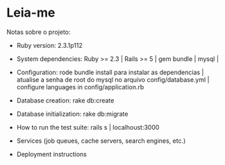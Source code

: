# Leia-me


Notas sobre o projeto:

* Ruby version:
 2.3.1p112

* System dependencies:
 Ruby >= 2.3 |
 Rails >= 5 |
 gem bundle |
 mysql |

* Configuration:
 rode bundle install para instalar as dependencias |
 atualise a senha de root do mysql no arquivo config/database.yml |
 configure languages in config/application.rb

* Database creation:
 rake db:create

* Database initialization:
 rake db:migrate

* How to run the test suite:
 rails s |
 localhoust:3000

* Services (job queues, cache servers, search engines, etc.)

* Deployment instructions

 
